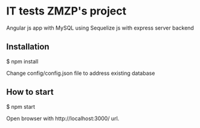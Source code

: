 # IT tests ZMZP's project

Angular js app with MySQL using Sequelize js with express server backend

## Installation

$ npm install

Change config/config.json file to address existing database
 
## How to start
$ npm start

Open browser with http://localhost:3000/ url.
